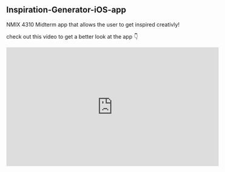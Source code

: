 ## Inspiration-Generator-iOS-app
NMIX 4310 Midterm app that allows the user to get inspired creativly!

check out this video to get a better look at the app 👇
<iframe src="https://youtu.be/CO7RS8ggzCs" width="560" height="315" frameborder="0"> </iframe>
